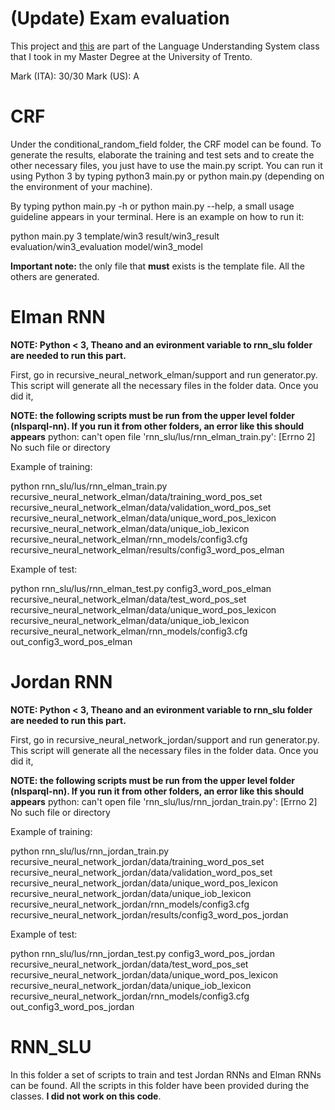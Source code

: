 # (Update) Exam evaluation

This project and [this](https://github.com/MassimilianoLuca/nlsparql-wfst) are part of the Language Understanding System class that I took in my Master Degree at the University of Trento. 

Mark (ITA): 30/30
Mark (US): A


# CRF

Under the conditional_random_field folder, the CRF model can be found. To generate the results, elaborate the training and test sets and to create the other necessary files, you just have to use the main.py script. You can run it using Python 3 by typing python3 main.py or python main.py (depending on the environment of your machine).


By typing python main.py -h or python main.py --help, a small usage guideline appears in your terminal. Here is an example on how to run it:

python main.py 3 template/win3 result/win3_result evaluation/win3_evaluation model/win3_model

__Important note:__ the only file that __must__ exists is the template file. All the others are generated.

# Elman RNN

__NOTE: Python < 3, Theano and an evironment variable to rnn_slu folder are needed to run this part.__

First, go in recursive_neural_network_elman/support and run generator.py. This script will generate all the necessary files in the folder data. Once you did it,


__NOTE: the following scripts must be run from the upper level folder (nlsparql-nn). If you run it from other folders, an error like this should appears__
python: can't open file 'rnn_slu/lus/rnn_elman_train.py': [Errno 2] No such file or directory

Example of training:

python rnn_slu/lus/rnn_elman_train.py recursive_neural_network_elman/data/training_word_pos_set recursive_neural_network_elman/data/validation_word_pos_set recursive_neural_network_elman/data/unique_word_pos_lexicon recursive_neural_network_elman/data/unique_iob_lexicon recursive_neural_network_elman/rnn_models/config3.cfg recursive_neural_network_elman/results/config3_word_pos_elman

Example of test:

python rnn_slu/lus/rnn_elman_test.py config3_word_pos_elman recursive_neural_network_elman/data/test_word_pos_set recursive_neural_network_elman/data/unique_word_pos_lexicon recursive_neural_network_elman/data/unique_iob_lexicon recursive_neural_network_elman/rnn_models/config3.cfg out_config3_word_pos_elman

# Jordan RNN

__NOTE: Python < 3, Theano and an evironment variable to rnn_slu folder are needed to run this part.__

First, go in recursive_neural_network_jordan/support and run generator.py. This script will generate all the necessary files in the folder data. Once you did it,


__NOTE: the following scripts must be run from the upper level folder (nlsparql-nn). If you run it from other folders, an error like this should appears__
python: can't open file 'rnn_slu/lus/rnn_jordan_train.py': [Errno 2] No such file or directory

Example of training:

python rnn_slu/lus/rnn_jordan_train.py recursive_neural_network_jordan/data/training_word_pos_set recursive_neural_network_jordan/data/validation_word_pos_set recursive_neural_network_jordan/data/unique_word_pos_lexicon recursive_neural_network_jordan/data/unique_iob_lexicon recursive_neural_network_jordan/rnn_models/config3.cfg recursive_neural_network_jordan/results/config3_word_pos_jordan

Example of test:

python rnn_slu/lus/rnn_jordan_test.py config3_word_pos_jordan recursive_neural_network_jordan/data/test_word_pos_set recursive_neural_network_jordan/data/unique_word_pos_lexicon recursive_neural_network_jordan/data/unique_iob_lexicon recursive_neural_network_jordan/rnn_models/config3.cfg out_config3_word_pos_jordan

# RNN_SLU

In this folder a set of scripts to train and test Jordan RNNs and Elman RNNs can be found. All the scripts in this folder have been provided during the classes. __I did not work on this code__.

